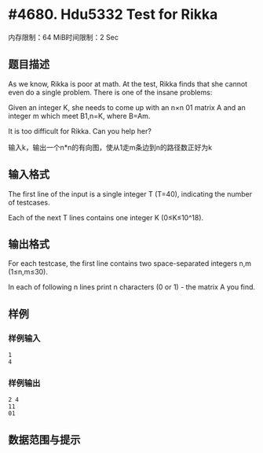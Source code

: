 # #4680. Hdu5332 Test for Rikka

内存限制：64 MiB时间限制：2 Sec

## 题目描述

As we know, Rikka is poor at math. At the test, Rikka finds that she cannot even do a single problem. There is one of the insane problems:

Given an integer K, she needs to come up with an n&times;n 01 matrix A and an integer m which meet B1,n=K, where B=Am.

It is too difficult for Rikka. Can you help her?

输入k，输出一个n*n的有向图，使从1走m条边到n的路径数正好为k

## 输入格式

The first line of the input is a single integer T (T=40), indicating the number of testcases. 

Each of the next T lines contains one integer K (0&le;K&le;10^18). 

## 输出格式

For each testcase, the first line contains two space-separated integers n,m (1&le;n,m&le;30).

In each of following n lines print n characters (0 or 1) - the matrix A you find.

## 样例

### 样例输入

    
    1
    4
    

### 样例输出

    
    2 4
    11
    01
    
    

## 数据范围与提示

